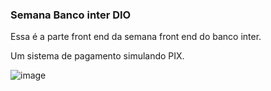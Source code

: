 ### Semana Banco inter DIO

Essa é a parte front end da semana front end do banco inter.

Um sistema de pagamento simulando PIX.

![image](https://user-images.githubusercontent.com/24998960/146855615-bc6d8c0e-ae43-4ba9-8871-3b8c97a2dc5e.png)
